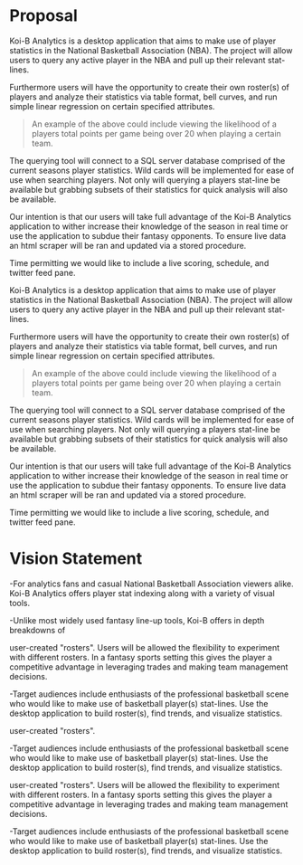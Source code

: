 # Proposal
Koi-B Analytics is a desktop application that aims to make use of player statistics
in the National Basketball Association (NBA). The project will allow users to query
any active player in the NBA and pull up their relevant stat-lines.

Furthermore users will have the opportunity to create their own roster(s) of players
and analyze their statistics via table format, bell curves, and run simple linear
regression on certain specified attributes.
> An example of the above could include viewing the likelihood of a players total
points per game being over 20 when playing a certain team.

The querying tool will connect to a SQL server database comprised of the current seasons
player statistics. Wild cards will be implemented for ease of use when searching players.
Not only will querying a players stat-line be available but grabbing subsets of their statistics
for quick analysis will also be available.

Our intention is that our users will take full advantage of the Koi-B Analytics application
to wither increase their knowledge of the season in real time or use the application to
subdue their fantasy opponents. To ensure live data an html scraper will be ran and updated
via a stored procedure.

Time permitting we would like to include a live scoring, schedule, and twitter feed pane.

Koi-B Analytics is a desktop application that aims to make use of player statistics
in the National Basketball Association (NBA). The project will allow users to query
any active player in the NBA and pull up their relevant stat-lines.

Furthermore users will have the opportunity to create their own roster(s) of players
and analyze their statistics via table format, bell curves, and run simple linear
regression on certain specified attributes.
> An example of the above could include viewing the likelihood of a players total
points per game being over 20 when playing a certain team.

The querying tool will connect to a SQL server database comprised of the current seasons
player statistics. Wild cards will be implemented for ease of use when searching players.
Not only will querying a players stat-line be available but grabbing subsets of their statistics
for quick analysis will also be available.

Our intention is that our users will take full advantage of the Koi-B Analytics application
to wither increase their knowledge of the season in real time or use the application to
subdue their fantasy opponents. To ensure live data an html scraper will be ran and updated
via a stored procedure.

Time permitting we would like to include a live scoring, schedule, and twitter feed pane.



# Vision Statement
-For analytics fans and casual National Basketball Association viewers alike.
Koi-B Analytics offers player stat indexing along with a variety of visual tools.

-Unlike most widely used fantasy line-up tools, Koi-B offers in depth breakdowns of


user-created "rosters". Users will be allowed the flexibility to experiment with
different rosters. In a fantasy sports setting this gives the player a competitive
advantage in leveraging trades and making team management decisions.

-Target audiences include enthusiasts of the professional basketball scene who would
like to make use of basketball player(s) stat-lines. Use the desktop application to
build roster(s), find trends, and visualize statistics.

user-created "rosters".

-Target audiences include enthusiasts of the professional basketball scene who would like to make use of basketball player(s) stat-lines. Use the desktop application to build roster(s), find trends, and visualize statistics.


user-created "rosters". Users will be allowed the flexibility to experiment with
different rosters. In a fantasy sports setting this gives the player a competitive
advantage in leveraging trades and making team management decisions.

-Target audiences include enthusiasts of the professional basketball scene who would
like to make use of basketball player(s) stat-lines. Use the desktop application to
build roster(s), find trends, and visualize statistics.

